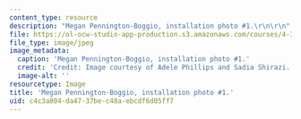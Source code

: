 ```yaml
---
content_type: resource
description: "Megan Pennington-Boggio, installation photo #1.\r\n\r\n"
file: https://ol-ocw-studio-app-production.s3.amazonaws.com/courses/4-341-introduction-to-photography-and-related-media-fall-2007/c4c3a804da4737bec48aebcdf6d05ff7_boggio7.jpg
file_type: image/jpeg
image_metadata:
  caption: 'Megan Pennington-Boggio, installation photo #1.'
  credit: 'Credit: Image courtesy of Adele Phillips and Sadia Shirazi.'
  image-alt: ''
resourcetype: Image
title: 'Megan Pennington-Boggio, installation photo #1.'
uid: c4c3a804-da47-37be-c48a-ebcdf6d05ff7
---
```

